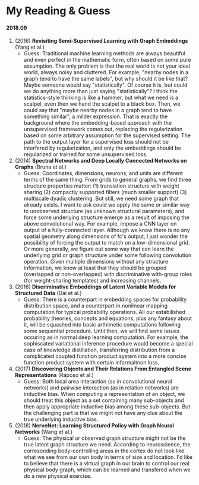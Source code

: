 # My Reading & Guess

#### 2018.09

1. (2016) **Revisiting Semi-Supervised Learning with Graph Embeddings** (Yang et al.)
    - Guess: Traditional machine learning methods are always beautiful and even perfect in the mathematic form, often based on some pure assumption. The only problem is that the real world is not your ideal world, always noisy and cluttered. For example, "nearby nodes in a graph tend to have the same labels", but why should it be like that? Maybe someone would say "statistically". Of course it is, but could we do anything more than just saying "statistically"? I think the statistics-style thinking is like a hammer, but what we need is a scalpel, even then we hand the scalpel to a black box. Then, we could say that "maybe nearby nodes in a graph tend to have something similar", a milder expression. That is exactly the background where the embedding-based approach with the unsupervised framework comes out, replacing the regularization based on some arbitrary assumption for the supervised setting. The path to the output layer for a supervised loss should not be interfered by regularization, and only the embeddings should be regularized or trained for some unsupervised loss.
2. (2014) **Spectral Networks and Deep Locally Connected Networks on Graphs** (Bruna et al.)
    - Guess: Coordinates, dimensions, neurons, and units are different terms of the same thing. From grids to general graphs, we find three structure properties matter: (1) translation structure with weight sharing (2) compactly supported filters (much smaller support) (3) multiscale dyadic clustering. But still, we need some graph that already exists. I want to ask could we apply the same or similar way to unobserved structure (as unknown structural parameters), and force some underlying structure emerge as a result of imposing the above convolutional way. For example, impose a CNN layer on output of a fully-connected layer. Although we know there is no any spatial geometry along dimensions of fc's output, I just wonder the possibility of forcing the output to match on a low-dimensional grid. Or more generally, we figure out some way that can learn the underlying grid or graph structure under some following convolution operation. Given multiple dimensions without any structure information, we know at least that they should be grouped (overlapped or non-overlapped) with discriminative with-group roles (for weight-sharing templates) and increasing channels.
3. (2016) **Discriminative Embeddings of Latent Variable Models for Structured Data** (Dai et al.)
    - Guess: There is a counterpart in embedding spaces for probability distribution space, and a counterpart in nonlinear mapping computation for typical probability operations. All our estabilished probability theories, concepts and equations, plus any fantasy about it, will be squashed into basic arthimetic computations following some sequential procedure. Until then, we will find same issues occuring as in normal deep learning computation. For example, the sophiscated variational inference procedure would become a special case of knowledge distillation, transferring distribution from a complicated coupled function product system into a more concise function product system with certain informaitnon loss. 
4. (2017) **Discovering Objects and Their Relations From Entangled Scene Representations** (Raposo et al.)
    - Guess: Both local area interaction (as in convolutional neural networks) and pairwise interaction (as in relation networks) are inductive bias. When computing a representation of an object, we should treat this object as a set containing many sub-objects and then apply appropriate inductive bias among these sub-objects. But the challenging part is that we might not have any clue about the true underlying inductive bias.
5. (2018) **NerveNet: Learning Structured Policy with Graph Neural Networks** (Wang et al.)
    - Guess: The physical or observed graph structure might not be the true latent graph structure we need. According to neuroscience, the corresonding body-controlling areas in the cortex do not look like what we see from our own body in terms of size and location. I'd like to believe that there is a virtual graph in our brain to control our real physical body graph, which can be learned and transfered when we do a new physical exercise.
